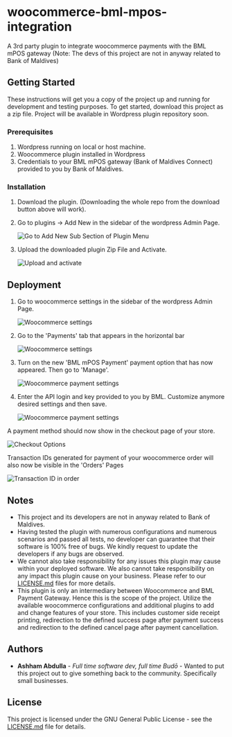# woocommerce-bml-mpos-integration
A 3rd party plugin to integrate woocommerce payments with the BML mPOS gateway (Note: The devs of this project are not in anyway related to Bank of Maldives)

## Getting Started

These instructions will get you a copy of the project up and running for development and testing purposes. To get started, download this project as a zip file. Project will be available in Wordpress plugin repository soon.

### Prerequisites

1. Wordpress running on local or host machine.
2. Woocommerce plugin installed in Wordpress
2. Credentials to your BML mPOS gateway (Bank of Maldives Connect) provided to you by Bank of Maldives.


### Installation


1. Download the plugin. (Downloading the whole repo from the download button above will work).
2. Go to plugins -> Add New in the sidebar of the wordpress Admin Page.

   ![Go to Add New Sub Section of Plugin Menu](https://github.com/ashhama/woocommerce-bml-mpos-integration/blob/master/assets/images/add-new.JPG?raw=true)

3. Upload the downloaded plugin Zip File and Activate.

   ![Upload and activate](https://github.com/ashhama/woocommerce-bml-mpos-integration/blob/master/assets/images/upload-plugin.JPG?raw=true)

## Deployment

1. Go to woocommerce settings in the sidebar of the wordpress Admin Page.

   ![Woocommerce settings](https://github.com/ashhama/woocommerce-bml-mpos-integration/blob/master/assets/images/woocommerce-settings.JPG?raw=true)

2. Go to the 'Payments' tab that appears in the horizontal bar

   ![Woocommerce settings](https://github.com/ashhama/woocommerce-bml-mpos-integration/blob/master/assets/images/payments.JPG?raw=true)

3. Turn on the new 'BML mPOS Payment' payment option that has now appeared. Then go to 'Manage'.

   ![Woocommerce payment settings](https://github.com/ashhama/woocommerce-bml-mpos-integration/blob/master/assets/images/woocommerce-payments-settings.JPG?raw=true)

4. Enter the API login and key provided to you by BML. Customize anymore desired settings and then save.

   ![Woocommerce payment settings](https://github.com/ashhama/woocommerce-bml-mpos-integration/blob/master/assets/images/bml-options.jpg?raw=true)


A payment method should now show in the checkout page of your store.

   ![Checkout Options](https://github.com/ashhama/woocommerce-bml-mpos-integration/blob/master/assets/images/checkout-options.JPG?raw=true)


Transaction IDs generated for payment of your woocommerce order will also now be visible in the 'Orders' Pages

   ![Transaction ID in order](https://github.com/ashhama/woocommerce-bml-mpos-integration/blob/master/assets/images/order-transaction-id.JPG?raw=true)


## Notes

* This project and its developers are not in anyway related to Bank of Maldives.
* Having tested the plugin with numerous configurations and numerous scenarios and passed all tests, no developer can guarantee that their software is 100% free of bugs. We kindly request to update the developers if any bugs are observed.
* We cannot also take responsibility for any issues this plugin may cause within your deployed software. We also cannot take responsibility on any impact this plugin cause on your business. Please refer to our [LICENSE.md](LICENSE.md) files for more details.
* This plugin is only an intermediary between Woocommerce and BML Payment Gateway. Hence this is the scope of the project. Utilize the available woocommerce configurations and additional plugins to add and change features of your store. This includes customer side receipt printing, redirection to the defined success page after payment success and redirection to the defined cancel page after payment cancellation.


## Authors

* **Ashham Abdulla** - *Full time software dev, full time Budō* - Wanted to put this project out to give something back to the community. Specifically small businesses.

## License

This project is licensed under the GNU General Public License - see the [LICENSE.md](LICENSE.md) file for details.
